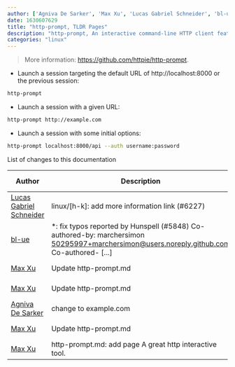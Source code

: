 ```yaml
---
author: ['Agniva De Sarker', 'Max Xu', 'Lucas Gabriel Schneider', 'bl-ue']
date: 1630607629
title: "http-prompt, TLDR Pages"
description: "http-prompt, An interactive command-line HTTP client featuring autocomplete and syntax highlighting."
categories: "linux"
---
```

> More information: <https://github.com/httpie/http-prompt>.

- Launch a session targeting the default URL of http://localhost:8000 or the previous session:

```bash
http-prompt
```

- Launch a session with a given URL:

```bash
http-prompt http://example.com
```

- Launch a session with some initial options:

```bash
http-prompt localhost:8000/api --auth username:password
```
List of changes to this documentation


Author | Description | ISO 8601 Date | GitHub link
------|-----|-----|-----
[Lucas Gabriel Schneider](mailto:casdpa@gmail.com) | linux/[h-k]: add more information link (#6227) | 2021-09-02T20:33:49 | [65456d0941d0](https://github.com/tldr-pages/tldr/commit/65456d0941d092a69548cae0ed6e4f4d19bfe9d2)
[bl-ue](mailto:54780737+bl-ue@users.noreply.github.com) | *: fix typos reported by Hunspell (#5848) Co-authored-by: marchersimon <50295997+marchersimon@users.noreply.github.com> Co-authored- [...] | 2021-05-20T22:13:41 | [8ebd171d6f00](https://github.com/tldr-pages/tldr/commit/8ebd171d6f001698709fefc02b1fd5cc9f3a99c4)
[Max Xu](mailto:xuhuan@live.cn) | Update http-prompt.md | 2017-12-27T15:52:48 | [4e087c3b0740](https://github.com/tldr-pages/tldr/commit/4e087c3b0740c890259bc949289306424b95a523)
[Max Xu](mailto:xuhuan@live.cn) | Update http-prompt.md | 2017-12-27T10:05:21 | [93080c0e9054](https://github.com/tldr-pages/tldr/commit/93080c0e905412bd07b14abc8777f308d983ad2d)
[Agniva De Sarker](mailto:agnivade@yahoo.co.in) | change to example.com | 2017-12-20T18:18:12 | [01ea4dd31d13](https://github.com/tldr-pages/tldr/commit/01ea4dd31d130c41586bc33b5b2f185762cb9290)
[Max Xu](mailto:xuhuan@live.cn) | Update http-prompt.md | 2017-12-20T17:17:52 | [d35bc0d9e0f0](https://github.com/tldr-pages/tldr/commit/d35bc0d9e0f0e508cf9c746fee404994f6b1e5cf)
[Max Xu](mailto:xuhuan@live.cn) | http-prompt.md: add page A great http interactive tool. | 2017-12-20T05:16:57 | [44bb2433c813](https://github.com/tldr-pages/tldr/commit/44bb2433c813c58010bdab2e5ae7cd737631c83e)


